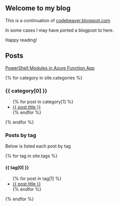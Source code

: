 ## Welcome to my blog

This is a continuation of [codebeaver.blogspot.com](https://codebeaver.blogspot.com)

In some cases I may have ported a blogpost to here.

Happy reading!

## Posts

[PowerShell Modules in Azure Function App](/_posts/2019-01-09-PowerShell-Modules-In-Azure-Function-App.md)

{% for category in site.categories %}
  <h3>{{ category[0] }}</h3>
  <ul>
    {% for post in category[1] %}
      <li><a href="{{ post.url }}">{{ post.title }}</a></li>
    {% endfor %}
  </ul>
{% endfor %}

### Posts by tag

Below is listed each post by tag

{% for tag in site.tags %}
  <h4>{{ tag[0] }}</h4>
  <ul>
    {% for post in tag[1] %}
      <li><a href="{{ post.url }}">{{ post.title }}</a></li>
    {% endfor %}
  </ul>
{% endfor %}